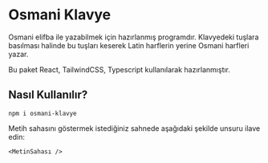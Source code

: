 # Osmani Klavye

Osmani elifba ile yazabilmek için hazırlanmış programdır. Klavyedeki tuşlara basılması halinde bu tuşları keserek Latin
harflerin yerine Osmani harfleri yazar.

Bu paket React, TailwindCSS, Typescript kullanılarak hazırlanmıştır.


## Nasıl Kullanılır?

```
npm i osmani-klavye
```

Metih sahasını göstermek istediğiniz sahnede aşağıdaki şekilde unsuru ilave edin:

```
<MetinSahası />
```
